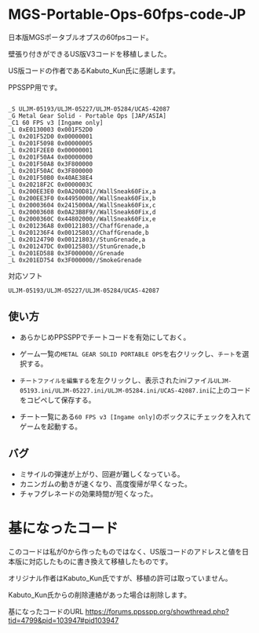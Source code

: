 # MGS-Portable-Ops-60fps-code-JP
日本版MGSポータブルオプスの60fpsコード。

壁張り付きができるUS版V3コードを移植しました。

US版コードの作者であるKabuto_Kun氏に感謝します。

PPSSPP用です。

```

_S ULJM-05193/ULJM-05227/ULJM-05284/UCAS-42087
_G Metal Gear Solid - Portable Ops [JAP/ASIA]
_C1 60 FPS v3 [Ingame only]
_L 0xE0130003 0x001F52D0
_L 0x201F52D0 0x00000001
_L 0x201F5098 0x00000005
_L 0x201F2EE0 0x00000001
_L 0x201F50A4 0x00000000
_L 0x201F50A8 0x3F800000
_L 0x201F50AC 0x3F800000
_L 0x201F50B0 0x40AE38E4
_L 0x20218F2C 0x0000003C
_L 0x200EE3E0 0x0A200D81//WallSneak60Fix,a
_L 0x200EE3F0 0x44950000//WallSneak60Fix,b
_L 0x20003604 0x2415000A//WallSneak60Fix,c
_L 0x20003608 0x0A23B8F9//WallSneak60Fix,d
_L 0x2000360C 0x44802000//WallSneak60Fix,e
_L 0x201236A8 0x00121803//ChaffGrenade,a
_L 0x201236F4 0x00125803//ChaffGrenade,b
_L 0x20124790 0x00121803//StunGrenade,a
_L 0x201247DC 0x00125803//StunGrenade,b
_L 0x201ED588 0x3F000000//Grenade
_L 0x201ED754 0x3F000000//SmokeGrenade

```


対応ソフト

`ULJM-05193/ULJM-05227/ULJM-05284/UCAS-42087`

## 使い方
* あらかじめPPSSPPでチートコードを有効にしておく。

* ゲーム一覧の`METAL GEAR SOLID PORTABLE OPS`を右クリックし、`チート`を選択する。

* `チートファイルを編集する`を左クリックし、表示されたiniファイル`ULJM-05193.ini/ULJM-05227.ini/ULJM-05284.ini/UCAS-42087.ini`に上のコードをコピペして保存する。

* チート一覧にある`60 FPS v3 [Ingame only]`のボックスにチェックを入れてゲームを起動する。



## バグ
* ミサイルの弾速が上がり、回避が難しくなっている。
* カニンガムの動きが速くなり、高度復帰が早くなった。
* チャフグレネードの効果時間が短くなった。



# 基になったコード
このコードは私が0から作ったものではなく、US版コードのアドレスと値を日本版に対応したものに書き換えて移植したものです。

オリジナル作者はKabuto_Kun氏ですが、移植の許可は取っていません。

Kabuto_Kun氏からの削除連絡があった場合は削除します。


基になったコードのURL
https://forums.ppsspp.org/showthread.php?tid=4799&pid=103947#pid103947
